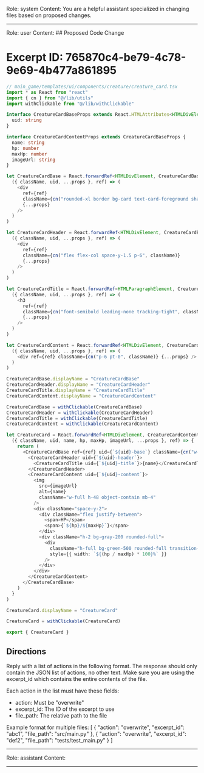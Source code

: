 Role: system
Content: You are a helpful assistant specialized in changing files based on proposed changes.
__________________
Role: user
Content: ## Proposed Code Change
# Excerpt ID: 765870c4-be79-4c78-9e69-4b477a861895
```typescript
// main_game/templates/ui/components/creature/creature_card.tsx
import * as React from "react"
import { cn } from "@/lib/utils"
import withClickable from "@/lib/withClickable"

interface CreatureCardBaseProps extends React.HTMLAttributes<HTMLDivElement> {
  uid: string
}

interface CreatureCardContentProps extends CreatureCardBaseProps {
  name: string
  hp: number
  maxHp: number
  imageUrl: string
}

let CreatureCardBase = React.forwardRef<HTMLDivElement, CreatureCardBaseProps>(
  ({ className, uid, ...props }, ref) => (
    <div
      ref={ref}
      className={cn("rounded-xl border bg-card text-card-foreground shadow", className)}
      {...props}
    />
  )
)

let CreatureCardHeader = React.forwardRef<HTMLDivElement, CreatureCardBaseProps>(
  ({ className, uid, ...props }, ref) => (
    <div
      ref={ref}
      className={cn("flex flex-col space-y-1.5 p-6", className)}
      {...props}
    />
  )
)

let CreatureCardTitle = React.forwardRef<HTMLParagraphElement, CreatureCardBaseProps>(
  ({ className, uid, ...props }, ref) => (
    <h3
      ref={ref}
      className={cn("font-semibold leading-none tracking-tight", className)}
      {...props}
    />
  )
)

let CreatureCardContent = React.forwardRef<HTMLDivElement, CreatureCardBaseProps>(
  ({ className, uid, ...props }, ref) => (
    <div ref={ref} className={cn("p-6 pt-0", className)} {...props} />
  )
)

CreatureCardBase.displayName = "CreatureCardBase"
CreatureCardHeader.displayName = "CreatureCardHeader"
CreatureCardTitle.displayName = "CreatureCardTitle"
CreatureCardContent.displayName = "CreatureCardContent"

CreatureCardBase = withClickable(CreatureCardBase)
CreatureCardHeader = withClickable(CreatureCardHeader)
CreatureCardTitle = withClickable(CreatureCardTitle)
CreatureCardContent = withClickable(CreatureCardContent)

let CreatureCard = React.forwardRef<HTMLDivElement, CreatureCardContentProps>(
  ({ className, uid, name, hp, maxHp, imageUrl, ...props }, ref) => {
    return (
      <CreatureCardBase ref={ref} uid={`${uid}-base`} className={cn("w-[300px]", className)} {...props}>
        <CreatureCardHeader uid={`${uid}-header`}>
          <CreatureCardTitle uid={`${uid}-title`}>{name}</CreatureCardTitle>
        </CreatureCardHeader>
        <CreatureCardContent uid={`${uid}-content`}>
          <img
            src={imageUrl}
            alt={name}
            className="w-full h-48 object-contain mb-4"
          />
          <div className="space-y-2">
            <div className="flex justify-between">
              <span>HP</span>
              <span>{`${hp}/${maxHp}`}</span>
            </div>
            <div className="h-2 bg-gray-200 rounded-full">
              <div 
                className="h-full bg-green-500 rounded-full transition-all duration-300"
                style={{ width: `${(hp / maxHp) * 100}%` }}
              />
            </div>
          </div>
        </CreatureCardContent>
      </CreatureCardBase>
    )
  }
)

CreatureCard.displayName = "CreatureCard"

CreatureCard = withClickable(CreatureCard)

export { CreatureCard }
```

## Directions
Reply with a list of actions in the following format. The response should only contain the JSON list of actions, no other text.
Make sure you are using the excerpt_id which contains the entire contents of the file.

Each action in the list must have these fields:
- action: Must be "overwrite"
- excerpt_id: The ID of the excerpt to use
- file_path: The relative path to the file

Example format for multiple files:
[
    {
        "action": "overwrite",
        "excerpt_id": "abc1",
        "file_path": "src/main.py"
    },
    {
        "action": "overwrite",
        "excerpt_id": "def2",
        "file_path": "tests/test_main.py"
    }
]
__________________
Role: assistant
Content: 
__________________
